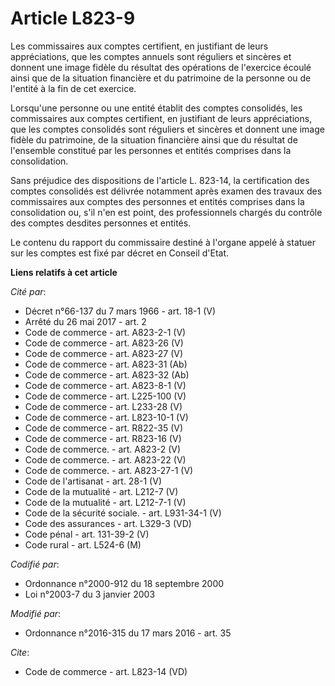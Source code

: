 # Article L823-9

Les commissaires aux comptes certifient, en justifiant de leurs appréciations, que les comptes annuels sont réguliers et
sincères et donnent une image fidèle du résultat des opérations de l'exercice écoulé ainsi que de la situation financière et
du patrimoine de la personne ou de l'entité à la fin de cet exercice. 

Lorsqu'une personne ou une entité établit des comptes consolidés, les commissaires aux comptes certifient, en justifiant de
leurs appréciations, que les comptes consolidés sont réguliers et sincères et donnent une image fidèle du patrimoine, de la
situation financière ainsi que du résultat de l'ensemble constitué par les personnes et entités comprises dans la
consolidation. 

Sans préjudice des dispositions de l'article L. 823-14, la certification des comptes consolidés est délivrée notamment après
examen des travaux des commissaires aux comptes des personnes et entités comprises dans la consolidation ou, s'il n'en est
point, des professionnels chargés du contrôle des comptes desdites personnes et entités.

Le contenu du rapport du commissaire destiné à l'organe appelé à statuer sur les comptes est fixé par décret en Conseil
d'Etat.

**Liens relatifs à cet article**

_Cité par_:

  - Décret n°66-137 du 7 mars 1966 - art. 18-1 (V)
  - Arrêté du 26 mai 2017 - art. 2
  - Code de commerce - art. A823-2-1 (V)
  - Code de commerce - art. A823-26 (V)
  - Code de commerce - art. A823-27 (V)
  - Code de commerce - art. A823-31 (Ab)
  - Code de commerce - art. A823-32 (Ab)
  - Code de commerce - art. A823-8-1 (V)
  - Code de commerce - art. L225-100 (V)
  - Code de commerce - art. L233-28 (V)
  - Code de commerce - art. L823-10-1 (V)
  - Code de commerce - art. R822-35 (V)
  - Code de commerce - art. R823-16 (V)
  - Code de commerce. - art. A823-2 (V)
  - Code de commerce. - art. A823-22 (V)
  - Code de commerce. - art. A823-27-1 (V)
  - Code de l'artisanat - art. 28-1 (V)
  - Code de la mutualité - art. L212-7 (V)
  - Code de la mutualité - art. L212-7-1 (V)
  - Code de la sécurité sociale. - art. L931-34-1 (V)
  - Code des assurances - art. L329-3 (VD)
  - Code pénal - art. 131-39-2 (V)
  - Code rural - art. L524-6 (M)

_Codifié par_:

  - Ordonnance n°2000-912 du 18 septembre 2000
  - Loi n°2003-7 du 3 janvier 2003

_Modifié par_:

  - Ordonnance n°2016-315 du 17 mars 2016 - art. 35

_Cite_:

  - Code de commerce - art. L823-14 (VD)
